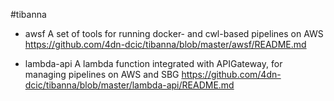 #tibanna

* awsf
A set of tools for running docker- and cwl-based pipelines on AWS
https://github.com/4dn-dcic/tibanna/blob/master/awsf/README.md

* lambda-api
A lambda function integrated with APIGateway, for managing pipelines on AWS and SBG
https://github.com/4dn-dcic/tibanna/blob/master/lambda-api/README.md

